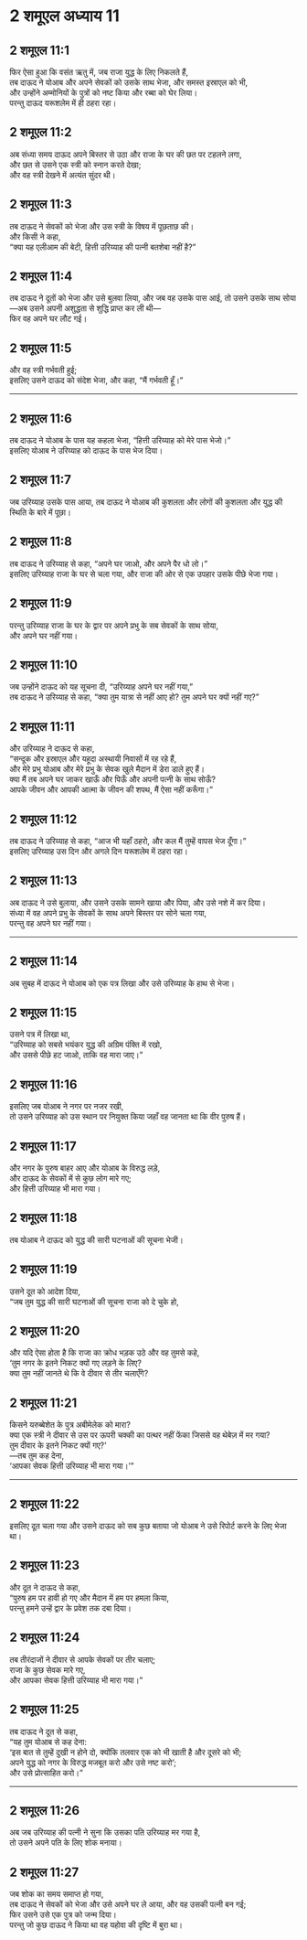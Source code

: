 # 2 शमूएल अध्याय 11

## 2 शमूएल 11:1

फिर ऐसा हुआ कि वसंत ऋतु में, जब राजा युद्ध के लिए निकलते हैं,  
तब दाऊद ने योआब और अपने सेवकों को उसके साथ भेजा, और समस्त इस्राएल को भी,  
और उन्होंने अम्मोनियों के पुत्रों को नष्ट किया और रब्बा को घेर लिया।  
परन्तु दाऊद यरूशलेम में ही ठहरा रहा।

## 2 शमूएल 11:2

अब संध्या समय दाऊद अपने बिस्तर से उठा और राजा के घर की छत पर टहलने लगा,  
और छत से उसने एक स्त्री को स्नान करते देखा;  
और वह स्त्री देखने में अत्यंत सुंदर थी।

## 2 शमूएल 11:3

तब दाऊद ने सेवकों को भेजा और उस स्त्री के विषय में पूछताछ की।  
और किसी ने कहा,  
“क्या यह एलीआम की बेटी, हित्ती उरिय्याह की पत्नी बतशेबा नहीं है?”

## 2 शमूएल 11:4

तब दाऊद ने दूतों को भेजा और उसे बुलवा लिया, और जब वह उसके पास आई, तो उसने उसके साथ सोया  
—अब उसने अपनी अशुद्धता से शुद्धि प्राप्त कर ली थी—  
फिर वह अपने घर लौट गई।

## 2 शमूएल 11:5

और वह स्त्री गर्भवती हुई;  
इसलिए उसने दाऊद को संदेश भेजा, और कहा, “मैं गर्भवती हूँ।”

---

## 2 शमूएल 11:6

तब दाऊद ने योआब के पास यह कहला भेजा, “हित्ती उरिय्याह को मेरे पास भेजो।”  
इसलिए योआब ने उरिय्याह को दाऊद के पास भेज दिया।

## 2 शमूएल 11:7

जब उरिय्याह उसके पास आया, तब दाऊद ने योआब की कुशलता और लोगों की कुशलता और युद्ध की स्थिति के बारे में पूछा।

## 2 शमूएल 11:8

तब दाऊद ने उरिय्याह से कहा, “अपने घर जाओ, और अपने पैर धो लो।”  
इसलिए उरिय्याह राजा के घर से चला गया, और राजा की ओर से एक उपहार उसके पीछे भेजा गया।

## 2 शमूएल 11:9

परन्तु उरिय्याह राजा के घर के द्वार पर अपने प्रभु के सब सेवकों के साथ सोया,  
और अपने घर नहीं गया।

## 2 शमूएल 11:10

जब उन्होंने दाऊद को यह सूचना दी, “उरिय्याह अपने घर नहीं गया,”  
तब दाऊद ने उरिय्याह से कहा, “क्या तुम यात्रा से नहीं आए हो? तुम अपने घर क्यों नहीं गए?”

## 2 शमूएल 11:11

और उरिय्याह ने दाऊद से कहा,  
“सन्दूक और इस्राएल और यहूदा अस्थायी निवासों में रह रहे हैं,  
और मेरे प्रभु योआब और मेरे प्रभु के सेवक खुले मैदान में डेरा डाले हुए हैं।  
क्या मैं तब अपने घर जाकर खाऊँ और पिऊँ और अपनी पत्नी के साथ सोऊँ?  
आपके जीवन और आपकी आत्मा के जीवन की शपथ, मैं ऐसा नहीं करूँगा।”

## 2 शमूएल 11:12

तब दाऊद ने उरिय्याह से कहा, “आज भी यहाँ ठहरो, और कल मैं तुम्हें वापस भेज दूँगा।”  
इसलिए उरिय्याह उस दिन और अगले दिन यरूशलेम में ठहरा रहा।

## 2 शमूएल 11:13

अब दाऊद ने उसे बुलाया, और उसने उसके सामने खाया और पिया, और उसे नशे में कर दिया।  
संध्या में वह अपने प्रभु के सेवकों के साथ अपने बिस्तर पर सोने चला गया,  
परन्तु वह अपने घर नहीं गया।

---

## 2 शमूएल 11:14

अब सुबह में दाऊद ने योआब को एक पत्र लिखा और उसे उरिय्याह के हाथ से भेजा।

## 2 शमूएल 11:15

उसने पत्र में लिखा था,  
“उरिय्याह को सबसे भयंकर युद्ध की अग्रिम पंक्ति में रखो,  
और उससे पीछे हट जाओ, ताकि वह मारा जाए।”

## 2 शमूएल 11:16

इसलिए जब योआब ने नगर पर नजर रखी,  
तो उसने उरिय्याह को उस स्थान पर नियुक्त किया जहाँ वह जानता था कि वीर पुरुष हैं।

## 2 शमूएल 11:17

और नगर के पुरुष बाहर आए और योआब के विरुद्ध लड़े,  
और दाऊद के सेवकों में से कुछ लोग मारे गए;  
और हित्ती उरिय्याह भी मारा गया।

## 2 शमूएल 11:18

तब योआब ने दाऊद को युद्ध की सारी घटनाओं की सूचना भेजी।

## 2 शमूएल 11:19

उसने दूत को आदेश दिया,  
“जब तुम युद्ध की सारी घटनाओं की सूचना राजा को दे चुके हो,

## 2 शमूएल 11:20

और यदि ऐसा होता है कि राजा का क्रोध भड़क उठे और वह तुमसे कहे,  
‘तुम नगर के इतने निकट क्यों गए लड़ने के लिए?  
क्या तुम नहीं जानते थे कि वे दीवार से तीर चलाएँगे?

## 2 शमूएल 11:21

किसने यरुब्बेशेत के पुत्र अबीमेलेक को मारा?  
क्या एक स्त्री ने दीवार से उस पर ऊपरी चक्की का पत्थर नहीं फेंका जिससे वह थेबेज़ में मर गया?  
तुम दीवार के इतने निकट क्यों गए?’  
—तब तुम कह देना,  
‘आपका सेवक हित्ती उरिय्याह भी मारा गया।’”

---

## 2 शमूएल 11:22

इसलिए दूत चला गया और उसने दाऊद को सब कुछ बताया जो योआब ने उसे रिपोर्ट करने के लिए भेजा था।

## 2 शमूएल 11:23

और दूत ने दाऊद से कहा,  
“पुरुष हम पर हावी हो गए और मैदान में हम पर हमला किया,  
परन्तु हमने उन्हें द्वार के प्रवेश तक दबा दिया।

## 2 शमूएल 11:24

तब तीरंदाजों ने दीवार से आपके सेवकों पर तीर चलाए;  
राजा के कुछ सेवक मारे गए,  
और आपका सेवक हित्ती उरिय्याह भी मारा गया।”

## 2 शमूएल 11:25

तब दाऊद ने दूत से कहा,  
“यह तुम योआब से कह देना:  
‘इस बात से तुम्हें दुखी न होने दो, क्योंकि तलवार एक को भी खाती है और दूसरे को भी;  
अपने युद्ध को नगर के विरुद्ध मजबूत करो और उसे नष्ट करो’;  
और उसे प्रोत्साहित करो।”

---

## 2 शमूएल 11:26

अब जब उरिय्याह की पत्नी ने सुना कि उसका पति उरिय्याह मर गया है,  
तो उसने अपने पति के लिए शोक मनाया।

## 2 शमूएल 11:27

जब शोक का समय समाप्त हो गया,  
तब दाऊद ने सेवकों को भेजा और उसे अपने घर ले आया, और वह उसकी पत्नी बन गई;  
फिर उसने उसे एक पुत्र को जन्म दिया।  
परन्तु जो कुछ दाऊद ने किया था वह यहोवा की दृष्टि में बुरा था।
